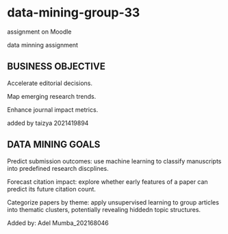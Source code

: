 # data-mining-group-33
assignment on Moodle 

data minning assignment
## BUSINESS OBJECTIVE
Accelerate editorial decisions.

Map emerging research trends.

Enhance journal impact metrics.

added by taizya 2021419894

## DATA MINING GOALS

Predict submission outcomes: use machine learning to classify manuscripts into predefined research discplines.

Forecast citation impact: explore whether early features of a paper can predict its future citation count.

Categorize papers by theme: apply unsupervised learning to group articles into thematic clusters, potentially revealing hiddedn topic structures.

Added by: Adel Mumba_202168046
